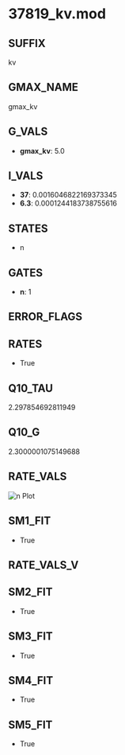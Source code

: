 # 37819_kv.mod

## SUFFIX

kv

## GMAX_NAME

gmax_kv

## G_VALS

- **gmax_kv**: 5.0

## I_VALS

- **37**: 0.0016046822169373345
- **6.3**: 0.0001244183738755616

## STATES

- n

## GATES

- **n**: 1

## ERROR_FLAGS


## RATES

- True

## Q10_TAU

2.297854692811949

## Q10_G

2.3000001075149688

## RATE_VALS

![n Plot](/Users/pbozelos/Dropbox/icg-Chai-Panos/supermodels/output_markdown_files/K/37819_kv.mod/images/n.png)

## SM1_FIT

- True

## RATE_VALS_V

## SM2_FIT

- True

## SM3_FIT

- True

## SM4_FIT

- True

## SM5_FIT

- True

